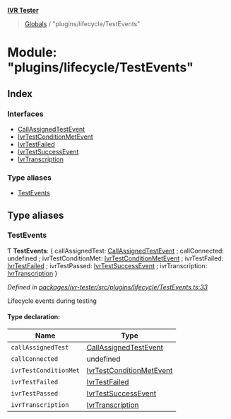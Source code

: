 **[IVR Tester](../README.md)**

> [Globals](../README.md) / "plugins/lifecycle/TestEvents"

# Module: "plugins/lifecycle/TestEvents"

## Index

### Interfaces

* [CallAssignedTestEvent](../interfaces/_plugins_lifecycle_testevents_.callassignedtestevent.md)
* [IvrTestConditionMetEvent](../interfaces/_plugins_lifecycle_testevents_.ivrtestconditionmetevent.md)
* [IvrTestFailed](../interfaces/_plugins_lifecycle_testevents_.ivrtestfailed.md)
* [IvrTestSuccessEvent](../interfaces/_plugins_lifecycle_testevents_.ivrtestsuccessevent.md)
* [IvrTranscription](../interfaces/_plugins_lifecycle_testevents_.ivrtranscription.md)

### Type aliases

* [TestEvents](_plugins_lifecycle_testevents_.md#testevents)

## Type aliases

### TestEvents

Ƭ  **TestEvents**: { callAssignedTest: [CallAssignedTestEvent](../interfaces/_plugins_lifecycle_testevents_.callassignedtestevent.md) ; callConnected: undefined ; ivrTestConditionMet: [IvrTestConditionMetEvent](../interfaces/_plugins_lifecycle_testevents_.ivrtestconditionmetevent.md) ; ivrTestFailed: [IvrTestFailed](../interfaces/_plugins_lifecycle_testevents_.ivrtestfailed.md) ; ivrTestPassed: [IvrTestSuccessEvent](../interfaces/_plugins_lifecycle_testevents_.ivrtestsuccessevent.md) ; ivrTranscription: [IvrTranscription](../interfaces/_plugins_lifecycle_testevents_.ivrtranscription.md)  }

*Defined in [packages/ivr-tester/src/plugins/lifecycle/TestEvents.ts:33](https://github.com/SketchingDev/ivr-tester/blob/44e6705/packages/ivr-tester/src/plugins/lifecycle/TestEvents.ts#L33)*

Lifecycle events during testing

#### Type declaration:

Name | Type |
------ | ------ |
`callAssignedTest` | [CallAssignedTestEvent](../interfaces/_plugins_lifecycle_testevents_.callassignedtestevent.md) |
`callConnected` | undefined |
`ivrTestConditionMet` | [IvrTestConditionMetEvent](../interfaces/_plugins_lifecycle_testevents_.ivrtestconditionmetevent.md) |
`ivrTestFailed` | [IvrTestFailed](../interfaces/_plugins_lifecycle_testevents_.ivrtestfailed.md) |
`ivrTestPassed` | [IvrTestSuccessEvent](../interfaces/_plugins_lifecycle_testevents_.ivrtestsuccessevent.md) |
`ivrTranscription` | [IvrTranscription](../interfaces/_plugins_lifecycle_testevents_.ivrtranscription.md) |
